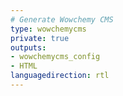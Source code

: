 ```yaml
---
# Generate Wowchemy CMS
type: wowchemycms
private: true
outputs:
- wowchemycms_config
- HTML
languagedirection: rtl
---
```

